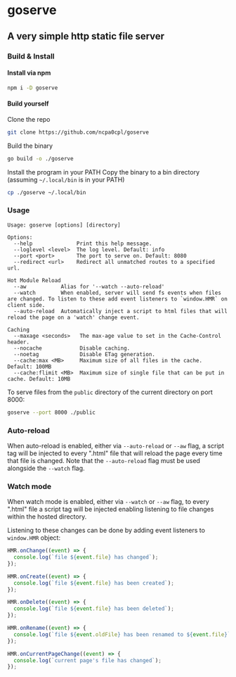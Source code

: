 # goserve
## A very simple http static file server

### Build & Install

#### Install via npm

```bash
npm i -D goserve
```

#### Build yourself

Clone the repo

```bash
git clone https://github.com/ncpa0cpl/goserve
```

Build the binary

```bash
go build -o ./goserve
```

Install the program in your PATH
Copy the binary to a bin directory (assuming `~/.local/bin` is in your PATH)

```bash
cp ./goserve ~/.local/bin
```

### Usage

```
Usage: goserve [options] [directory]

Options:
  --help              Print this help message.
  --loglevel <level>  The log level. Default: info
  --port <port>       The port to serve on. Default: 8080
  --redirect <url>    Redirect all unmatched routes to a specified url.

Hot Module Reload
  --aw           Alias for '--watch --auto-reload'
  --watch        When enabled, server will send fs events when files are changed. To listen to these add event listeners to `window.HMR` on client side.
  --auto-reload  Automatically inject a script to html files that will reload the page on a 'watch' change event.

Caching
  --maxage <seconds>   The max-age value to set in the Cache-Control header.
  --nocache            Disable caching.
  --noetag             Disable ETag generation.
  --cache:max <MB>     Maximum size of all files in the cache. Default: 100MB
  --cache:flimit <MB>  Maximum size of single file that can be put in cache. Default: 10MB
```

To serve files from the `public` directory of the current directory on port 8000:

```bash
goserve --port 8000 ./public
```

### Auto-reload

When auto-reload is enabled, either via `--auto-reload` or `--aw` flag, a script tag will be injected to every ".html" file that will reload the page every time that file is changed. Note that the `--auto-reload` flag must be used alongside the `--watch` flag.

### Watch mode

When watch mode is enabled, either via `--watch` or `--aw` flag, to every ".html" file a script tag will be injected enabling listening to file changes within the hosted directory.

Listening to these changes can be done by adding event listeners to `window.HMR` object:

```javascript
HMR.onChange((event) => {
  console.log(`file ${event.file} has changed`);
});

HMR.onCreate((event) => {
  console.log(`file ${event.file} has been created`);
});

HMR.onDelete((event) => {
  console.log(`file ${event.file} has been deleted`);
});

HMR.onRename((event) => {
  console.log(`file ${event.oldFile} has been renamed to ${event.file}`);
});

HMR.onCurrentPageChange((event) => {
  console.log(`current page's file has changed`);
});
```

